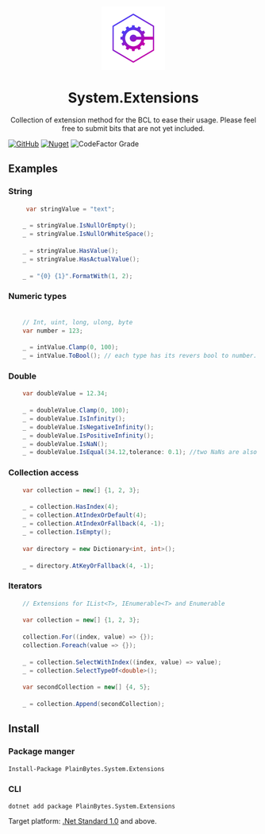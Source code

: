 <p align="center">
    <img width="128" align="center" src="assets/system-extensions.png" >
</p>

<h1 align="center">
  System.Extensions
</h1>

<p align="center">
 Collection of extension method for the BCL to ease their usage. Please feel free to submit bits that are not yet included.
</p>

[![GitHub](https://img.shields.io/github/license/PlainBytes/PlainBytes.System.Extensions)](https://github.com/PlainBytes/PlainBytes.System.Extensions/blob/master/LICENSE) [![Nuget](https://img.shields.io/nuget/dt/PlainBytes.System.Extensions)](https://www.nuget.org/packages/PlainBytes.System.Extensions/) ![CodeFactor Grade](https://img.shields.io/codefactor/grade/github/PlainBytes/PlainBytes.System.Extensions/master)
<p align="center">
 
</p>

## Examples
### String
```csharp
     var stringValue = "text";

    _ = stringValue.IsNullOrEmpty();
    _ = stringValue.IsNullOrWhiteSpace();

    _ = stringValue.HasValue();
    _ = stringValue.HasActualValue();

    _ = "{0} {1}".FormatWith(1, 2);
```
### Numeric types
```csharp

    // Int, uint, long, ulong, byte
    var number = 123;

    _ = intValue.Clamp(0, 100);
    _ = intValue.ToBool(); // each type has its revers bool to number.
```
### Double
```csharp
    var doubleValue = 12.34;

    _ = doubleValue.Clamp(0, 100);
    _ = doubleValue.IsInfinity();
    _ = doubleValue.IsNegativeInfinity();
    _ = doubleValue.IsPositiveInfinity();
    _ = doubleValue.IsNaN();
    _ = doubleValue.IsEqual(34.12,tolerance: 0.1); //two NaNs are also evaluated as equals
```

### Collection access
```csharp
    var collection = new[] {1, 2, 3};
    
    _ = collection.HasIndex(4);
    _ = collection.AtIndexOrDefault(4);
    _ = collection.AtIndexOrFallback(4, -1);
    _ = collection.IsEmpty();

    var directory = new Dictionary<int, int>();

    _ = directory.AtKeyOrFallback(4, -1);
```
### Iterators
```csharp
    // Extensions for IList<T>, IEnumerable<T> and Enumerable

    var collection = new[] {1, 2, 3};

    collection.For((index, value) => {});
    collection.Foreach(value => {});

    _ = collection.SelectWithIndex((index, value) => value);
    _ = collection.SelectTypeOf<double>();

    var secondCollection = new[] {4, 5};

    _ = collection.Append(secondCollection);
```

## Install

### Package manger

    Install-Package PlainBytes.System.Extensions

### CLI

    dotnet add package PlainBytes.System.Extensions

Target platform: [.Net Standard 1.0](https://docs.microsoft.com/en-us/dotnet/standard/net-standard) and above.
